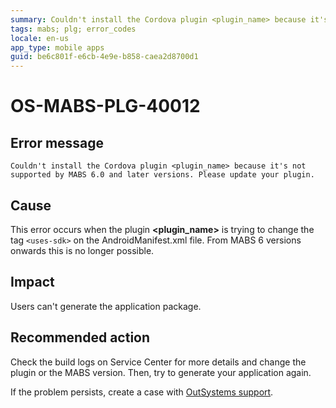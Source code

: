 ```yaml
---
summary: Couldn't install the Cordova plugin <plugin_name> because it's not supported by MABS 6.0 and later versions. Please update your plugin.
tags: mabs; plg; error_codes
locale: en-us
app_type: mobile apps
guid: be6c801f-e6cb-4e9e-b858-caea2d8700d1
---
```


# OS-MABS-PLG-40012

## Error message

`Couldn't install the Cordova plugin <plugin_name> because it's not supported
by MABS 6.0 and later versions. Please update your plugin.`

## Cause

This error occurs when the plugin **&lt;plugin_name&gt;** is trying to change the tag
`<uses-sdk>` on the AndroidManifest.xml file. From MABS 6 versions onwards
this is no longer possible.

## Impact

Users can't generate the application package.

## Recommended action

Check the build logs on Service Center for more details and change the plugin
or the MABS version. Then, try to generate your application again.

If the problem persists, create a case with [OutSystems
support](https://success.outsystems.com/Support).
